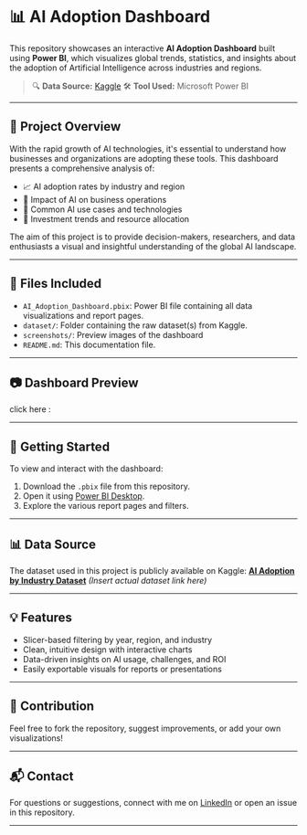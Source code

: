 # 📊 AI Adoption Dashboard

This repository showcases an interactive **AI Adoption Dashboard** built using **Power BI**, which visualizes global trends, statistics, and insights about the adoption of Artificial Intelligence across industries and regions.

> 🔍 **Data Source:** [Kaggle](https://www.kaggle.com/)
> 🛠️ **Tool Used:** Microsoft Power BI

---

## 📌 Project Overview

With the rapid growth of AI technologies, it's essential to understand how businesses and organizations are adopting these tools. This dashboard presents a comprehensive analysis of:

* 📈 AI adoption rates by industry and region
* 💼 Impact of AI on business operations
* 🧠 Common AI use cases and technologies
* 🧮 Investment trends and resource allocation

The aim of this project is to provide decision-makers, researchers, and data enthusiasts a visual and insightful understanding of the global AI landscape.

---

## 📁 Files Included

* `AI_Adoption_Dashboard.pbix`: Power BI file containing all data visualizations and report pages.
* `dataset/`: Folder containing the raw dataset(s) from Kaggle.
* `screenshots/`: Preview images of the dashboard 
* `README.md`: This documentation file.

---

## 📷 Dashboard Preview

click here : 

---

## 🚀 Getting Started

To view and interact with the dashboard:

1. Download the `.pbix` file from this repository.
2. Open it using [Power BI Desktop](https://powerbi.microsoft.com/desktop/).
3. Explore the various report pages and filters.

---

## 📊 Data Source

The dataset used in this project is publicly available on Kaggle:
**[AI Adoption by Industry Dataset](https://www.kaggle.com/)** *(Insert actual dataset link here)*

---

## 💡 Features

* Slicer-based filtering by year, region, and industry
* Clean, intuitive design with interactive charts
* Data-driven insights on AI usage, challenges, and ROI
* Easily exportable visuals for reports or presentations

---

## 🤝 Contribution

Feel free to fork the repository, suggest improvements, or add your own visualizations!

---

## 📬 Contact

For questions or suggestions, connect with me on [LinkedIn](https://www.linkedin.com/) or open an issue in this repository.

---

